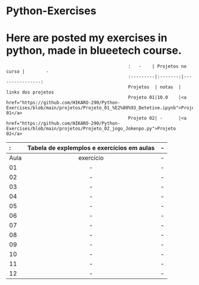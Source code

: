 # Python-Exercises

# Here are posted my exercises in python, made in blueetech course.
 

          
                                                  :   -    | Projetos no curso |        -
                                                  :---------|:-------:|----------------:
                                                  Projetos  | notas  | links dos projetos
                                                  Projeto 01|10.0    |<a href="https://github.com/HIKARO-290/Python-Exercises/blob/main/projetos/Projeto_01_%E2%80%93_Detetive.ipynb">Projeto 01</a>
                                                  Projeto 02| -      |<a href="https://github.com/HIKARO-290/Python-Exercises/blob/main/projetos/Projeto_02_jogo_Jokenpo.py">Projeto 02</a>


:  |Tabela de explemplos e exercícios em aulas|  -
:---------|:---------:|----------------:
Aula | exercício | -
01 | - | -
02 | - | -
03 | - | -
04 | - | -
05 | - | -
06 | - | -
07 | - | -
08 | - | -
09 | - | -
10 | - | -
11 | - | -
12 | - | -


</center>
